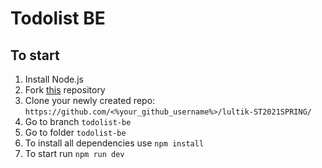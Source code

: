 # Todolist BE

## To start

1. Install Node.js
2. Fork [this](https://github.com/rolling-scopes-school/lultik-ST2021SPRING/) repository
3. Clone your newly created repo: `https://github.com/<%your_github_username%>/lultik-ST2021SPRING/`
3. Go to branch `todolist-be`
4. Go to folder `todolist-be`
5. To install all dependencies use `npm install`
6. To start run `npm run dev`
